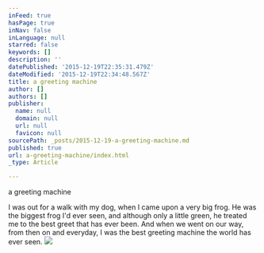 ```yaml
---
inFeed: true
hasPage: true
inNav: false
inLanguage: null
starred: false
keywords: []
description: ''
datePublished: '2015-12-19T22:35:31.479Z'
dateModified: '2015-12-19T22:34:48.567Z'
title: a greeting machine
author: []
authors: []
publisher:
  name: null
  domain: null
  url: null
  favicon: null
sourcePath: _posts/2015-12-19-a-greeting-machine.md
published: true
url: a-greeting-machine/index.html
_type: Article

---
```

a greeting machine

I was out for a walk 
with my dog,
when I came upon 
a very big frog.
He was the biggest frog 
I'd ever seen,
and although only 
a little green,
he treated me to the
best greet that has ever been.
And when we went on our way,
from then on and everyday,
I was the best greeting machine
the world has ever seen.
![](https://the-grid-user-content.s3-us-west-2.amazonaws.com/a033d6c4-f236-424e-98aa-42a5e51ffc22.jpg)